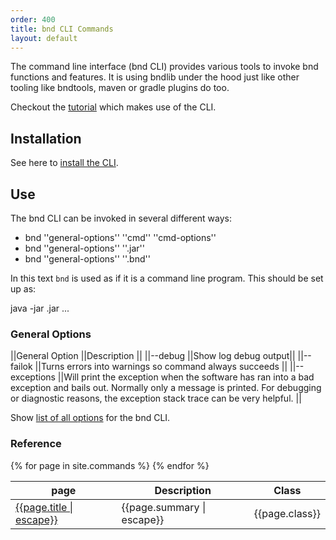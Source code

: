 ```yaml
---
order: 400
title: bnd CLI Commands
layout: default
---
```


The command line interface (bnd CLI) provides various tools to invoke bnd functions and features. It is using bndlib under the hood just like other tooling like bndtools, maven or gradle plugins do too.

Checkout the [tutorial](/chapters/123-tour-workspace.html) which makes use of the CLI.

## Installation

See here to [install the CLI](/chapters/120-install.html#command-line).

## Use

The bnd CLI can be invoked in several different ways:

* bnd ''general-options'' ''cmd'' ''cmd-options''
* bnd ''general-options'' ''<file>.jar''
* bnd ''general-options'' ''<file>.bnd''

In this text `bnd` is used as if it is a command line program. This should be set up as: 

  java -jar <path to bnd>.jar ...

### General Options

||General Option ||Description ||
||--debug ||Show log debug output||
||--failok ||Turns errors into warnings so command always succeeds ||
||--exceptions ||Will print the exception when the software has ran into a bad exception and bails out. Normally only a message is printed. For debugging or diagnostic reasons, the exception stack trace can be very helpful. ||

Show [list of all options](/commands/bnd.html) for the bnd CLI.


### Reference


<div>

<div>
<table class="property-index">
    <thead>
        <th>page</th>
        <th>Description</th>
        <th>Class</th>
    </thead>
    <tbody>
        {% for page in site.commands %}
        <tr>
            <td><a href="{{ page.url | prepend: site.baseurl }}">{{page.title | escape}}</a></td>
            <td>{{page.summary | escape}}</td>
            <td>{{page.class}}</td>
        </tr>
        {% endfor %}
    </tbody>
</table>
</div>
</div>
